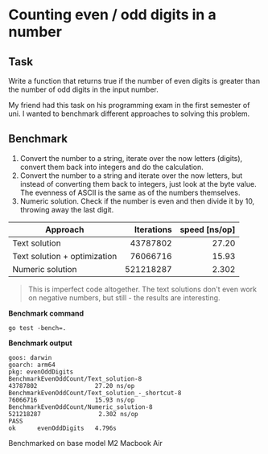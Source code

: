 # Counting even / odd digits in a number

## Task

Write a function that returns true if the number of even digits is greater than the number of odd digits in the input number.

My friend had this task on his programming exam in the first semester of uni. I wanted to benchmark different approaches to solving this problem.

## Benchmark

1. Convert the number to a string, iterate over the now letters (digits), convert them back into integers and do the calculation.
2. Convert the number to a string and iterate over the now letters, but instead of converting them back to integers, just look at the byte value. The evenness of ASCII is the same as of the numbers themselves.
3. Numeric solution. Check if the number is even and then divide it by 10, throwing away the last digit.

| Approach                     | Iterations | speed [ns/op] |
| ---------------------------- | ---------: | ------------: |
| Text solution                |   43787802 |         27.20 |
| Text solution + optimization |   76066716 |         15.93 |
| Numeric solution             |  521218287 |         2.302 |

>  This is imperfect code altogether. The text solutions don't even work on negative numbers, but still - the results are interesting.

**Benchmark command**

```shell
go test -bench=.
```

**Benchmark output**

```
goos: darwin
goarch: arm64
pkg: evenOddDigits
BenchmarkEvenOddCount/Text_solution-8                           43787802                27.20 ns/op
BenchmarkEvenOddCount/Text_solution_-_shortcut-8                76066716                15.93 ns/op
BenchmarkEvenOddCount/Numeric_solution-8                        521218287                2.302 ns/op
PASS
ok      evenOddDigits   4.796s
```

Benchmarked on base model M2 Macbook Air
